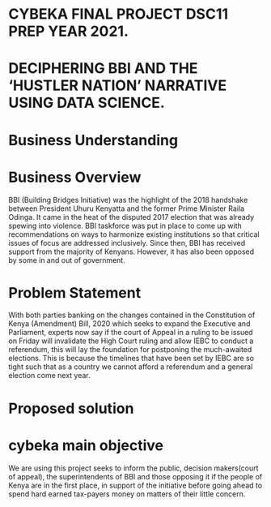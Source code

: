 # CYBEKA FINAL PROJECT DSC11 PREP YEAR 2021.
# DECIPHERING BBI AND THE ‘HUSTLER NATION’ NARRATIVE USING DATA SCIENCE.

# Business Understanding
   # Business Overview
BBI (Building Bridges Initiative) was the highlight of the 2018 handshake between President Uhuru Kenyatta and the former Prime Minister Raila Odinga. It came in the heat of the disputed 2017 election that was already spewing into violence. BBI taskforce was put in place to come up with recommendations on ways to harmonize existing institutions so that critical issues of focus are addressed inclusively. Since then, BBI has received support from the majority of Kenyans. However, it has also been opposed by some in and out of government. 
# Problem Statement
With both parties banking on the changes contained in the Constitution of Kenya (Amendment) Bill, 2020 which seeks to expand the Executive and Parliament, experts now say if the court of Appeal in a ruling to be issued on Friday will invalidate the High Court ruling and allow IEBC to conduct a referendum, this will lay the foundation for postponing the much-awaited elections. This is because the timelines that have been set by IEBC are so tight such that as a country we cannot afford a referendum and a general election come next year.
# Proposed solution
# cybeka main objective
We are using this project seeks to inform the public, decision makers(court of appeal), the superintendents of BBI and those opposing it if the people of Kenya are in the first place, in support of the initiative before going ahead to spend hard earned tax-payers money on matters of their little concern.
